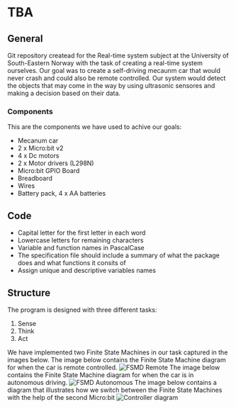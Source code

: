 # TBA
## General 
Git repository createad for the Real-time system subject at the University of South-Eastern Norway with the task of creating a real-time system ourselves. Our goal was to create a self-driving mecaunm car that would never crash and could also be remote controlled. Our system would detect the objects that may come in the way by using ultrasonic sensores and making a decision based on their data. 

### Components 
This are the components we have used to achive our goals:
- Mecanum car
- 2 x Micro:bit v2 
- 4 x Dc motors
- 2 x Motor drivers (L298N)
- Micro:bit GPIO Board
- Breadboard 
- Wires
- Battery pack, 4 x AA batteries

## Code 
- Capital letter for the first letter in each word
- Lowercase letters for remaining characters
- Variable and function names in PascalCase
- The specification file should include a summary of what the package does and what functions it consits of
- Assign unique and descriptive variables names

## Structure 
The program is designed with three different tasks:
1. Sense 
2. Think
3. Act

We have implemented two Finite State Machines in our task captured in the images below. The image below contains the Finite State Machine diagram for when the car is remote controlled. 
![FSMD Remote](https://user-images.githubusercontent.com/71882170/202713124-6c5260a2-1fd9-4d98-b5ca-45639be11564.png)
The image below contains the Finite State Machine diagram for when the car is in autonomous driving. 
![FSMD Autonomous](https://user-images.githubusercontent.com/71882170/202713153-0b65d389-335c-4917-99d8-62cce276c20d.png)
The image below contains a diagram that illustrates how we switch between the Finite State Machines with the help of the second Micro:bit
![Controller diagram](https://user-images.githubusercontent.com/71882170/202712847-7c4a4300-f5ed-4e31-912a-e912c42836a8.png)
